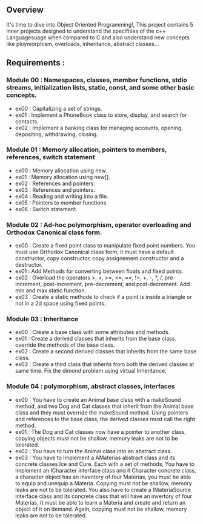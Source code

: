 ## Overview

It's time to dive into Object Oriented Programming!, This project contains 5 inner projects designed to understand the specifities of the c++ Languagesuage when compared to C and also understand new concepts like ploymorphism, overloads, inheritance, abstract classes...

## Requirements :

### Module 00 : Namespaces, classes, member functions, stdio streams, initialization lists, static, const, and some other basic concepts.

-   ex00 : Capitalizing a set of strings.
-   ex01 : Implement a PhoneBook class to store, display, and search for contacts.
-   ex02 : Implement a banking class for managing accounts, opening, depositing, withdrawing, closing.

### Module 01 : Memory allocation, pointers to members, references, switch statement

-   ex00 : Memory allocation using new.
-   ex01 : Memory allocation using new[].
-   ex02 : References and pointers.
-   ex03 : References and pointers.
-   ex04 : Reading and writing into a file.
-   ex05 : Pointers to member functions.
-   ex06 : Switch statement.

### Module 02 : Ad-hoc polymorphism, operator overloading and Orthodox Canonical class form.

-   ex00 : Create a fixed point class to manipulate fixed point numbers. You must use Orthodox Canonical class form, it must have a default constructor, copy constructor, copy assignement constructor and a destructor.
-   ex01 : Add Methods for converting between floats and fixed points.
-   ex02 : Overload the operators >, <, >=, <=, ==, !=, +, -, \*, /, pre-increment, post-increment, pre-decrement, and post-decrement. Add min and max static function.
-   ex03 : Create a static methode to check if a point is inside a triangle or not in a 2d space using fixed points.

### Module 03 : Inheritance

-   ex00 : Create a base class with some attributes and methods.
-   ex01 : Create a derived classes that inherits from the base class. override the methods of the base class.
-   ex02 : Create a second derived classes that inherits from the same base class.
-   ex03 : Create a third class that inherits from both the derived classes at same time. Fix the dimond problem using virtual Inheritance.

### Module 04 : polymorphism, abstract classes, interfaces

-   ex00 : You have to create an Animal base class with a makeSound method, and two Dog and Cat classes that inherit from the Animal base class and they must override the makeSound method. Using pointers and references to the base class, the derived classes must call the right method.
-   ex01 : The Dog and Cat classes now have a pointer to another class, copying objects must not be shallow, memory leaks are not to be tolerated.
-   ex02 : You have to turn the Animal class into an abstract class.
-   ex03 : You have to Implement a AMaterias abstract class and its concrete classes Ice and Cure. Each with a set of methods, You have to implement an ICharacter interface class and it Character concrete class, a character object has an inventory of four Materias, you must be able to equip and unequip a Materia. Copying must not be shallow, memory leaks are not to be tolerated. You also have to create a IMateriaSource interface class and its concrete class that will have an invertory of four Materias, It must be able to learn a Materia and create and return an object of it on demand. Again, copying must not be shallow, memory leaks are not to be tolerated.
